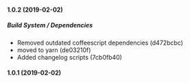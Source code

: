#### 1.0.2 (2019-02-02)

##### Build System / Dependencies

*  Removed outdated coffeescript dependencies (d472bcbc)
*  moved to yarn (de03210f)
*  Added changelog scripts (7cb0fb40)

#### 1.0.1 (2019-02-02)

